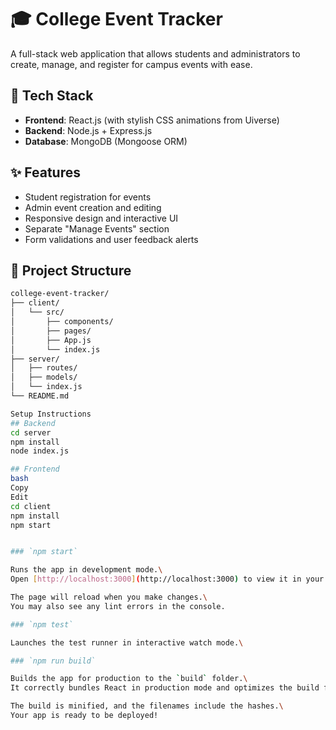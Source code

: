 # 🎓 College Event Tracker

A full-stack web application that allows students and administrators to create, manage, and register for campus events with ease.

## 🔧 Tech Stack
- **Frontend**: React.js (with stylish CSS animations from Uiverse)
- **Backend**: Node.js + Express.js
- **Database**: MongoDB (Mongoose ORM)

## ✨ Features
- Student registration for events
- Admin event creation and editing
- Responsive design and interactive UI
- Separate "Manage Events" section
- Form validations and user feedback alerts

## 📁 Project Structure

```bash
college-event-tracker/
├── client/
│   └── src/
│       ├── components/
│       ├── pages/
│       ├── App.js
│       └── index.js
├── server/
│   ├── routes/
│   ├── models/
│   └── index.js
└── README.md

Setup Instructions
## Backend
cd server
npm install
node index.js

## Frontend
bash
Copy
Edit
cd client
npm install
npm start


### `npm start`

Runs the app in development mode.\
Open [http://localhost:3000](http://localhost:3000) to view it in your browser.

The page will reload when you make changes.\
You may also see any lint errors in the console.

### `npm test`

Launches the test runner in interactive watch mode.\

### `npm run build`

Builds the app for production to the `build` folder.\
It correctly bundles React in production mode and optimizes the build for the best performance.

The build is minified, and the filenames include the hashes.\
Your app is ready to be deployed!




